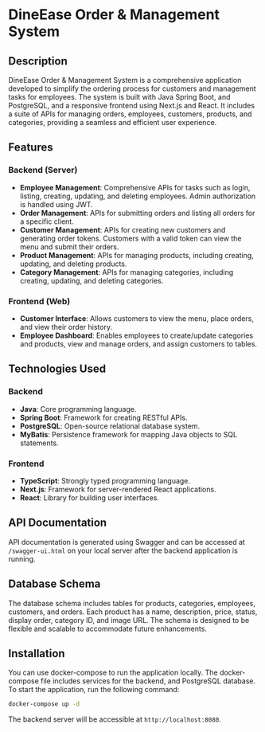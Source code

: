 # DineEase Order & Management System

## Description

DineEase Order & Management System is a comprehensive application developed to simplify the ordering process for customers and management tasks for employees. The system is built with Java Spring Boot, and PostgreSQL, and a responsive frontend using Next.js and React. It includes a suite of APIs for managing orders, employees, customers, products, and categories, providing a seamless and efficient user experience.

## Features

### Backend (Server)

- **Employee Management**: Comprehensive APIs for tasks such as login, listing, creating, updating, and deleting employees. Admin authorization is handled using JWT.
- **Order Management**: APIs for submitting orders and listing all orders for a specific client.
- **Customer Management**: APIs for creating new customers and generating order tokens. Customers with a valid token can view the menu and submit their orders.
- **Product Management**: APIs for managing products, including creating, updating, and deleting products.
- **Category Management**: APIs for managing categories, including creating, updating, and deleting categories.

### Frontend (Web)

- **Customer Interface**: Allows customers to view the menu, place orders, and view their order history.
- **Employee Dashboard**: Enables employees to create/update categories and products, view and manage orders, and assign customers to tables.

## Technologies Used

### Backend

- **Java**: Core programming language.
- **Spring Boot**: Framework for creating RESTful APIs.
- **PostgreSQL**: Open-source relational database system.
- **MyBatis**: Persistence framework for mapping Java objects to SQL statements.

### Frontend

- **TypeScript**: Strongly typed programming language.
- **Next.js**: Framework for server-rendered React applications.
- **React**: Library for building user interfaces.

## API Documentation

API documentation is generated using Swagger and can be accessed at `/swagger-ui.html` on your local server after the backend application is running.

## Database Schema

The database schema includes tables for products, categories, employees, customers, and orders. Each product has a name, description, price, status, display order, category ID, and image URL. The schema is designed to be flexible and scalable to accommodate future enhancements.

## Installation

You can use docker-compose to run the application locally. The docker-compose file includes services for the backend, and PostgreSQL database. To start the application, run the following command:

```bash
docker-compose up -d
```

The backend server will be accessible at `http://localhost:8080`.